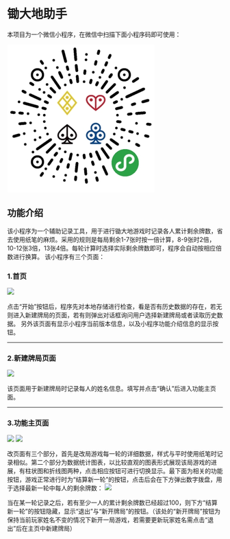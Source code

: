 # 锄大地助手

本项目为一个微信小程序，在微信中扫描下面小程序码即可使用：

![](./miniprogram_code.jpg)

## 功能介绍
该小程序为一个辅助记录工具，用于进行锄大地游戏时记录各人累计剩余牌数，省去使用纸笔的麻烦。采用的规则是每局剩余1-7张时按一倍计算，8-9张时2倍，10-12张3倍，13张4倍。每轮计算时选择实际剩余牌数即可，程序会自动按相应倍数进行换算。
该小程序有三个页面：

### 1.首页

![](http://os738issp.bkt.clouddn.com/miniprogram/bigTwo_exp1.jpg)

点击“开始”按钮后，程序先对本地存储进行检查，看是否有历史数据的存在，若无则进入新建牌局的页面，若有则弹出对话框询问用户选择新建牌局或者读取历史数据。
另外该页面有显示小程序当前版本信息，以及小程序功能介绍信息的显示按钮。

---

### 2.新建牌局页面

![](http://os738issp.bkt.clouddn.com/miniprogram/bigTwo_exp2.jpg)

该页面用于新建牌局时记录每人的姓名信息。填写并点击“确认”后进入功能主页面。

---

### 3.功能主页面

![](http://os738issp.bkt.clouddn.com/miniprogram/bigTwo_exp3.jpg)
![](http://os738issp.bkt.clouddn.com/miniprogram/bigTwo_exp4.jpg)

改页面有三个部分，首先是改局游戏每一轮的详细数据，样式与平时使用纸笔时记录相似。第二个部分为数据统计图表，以比较直观的图表形式展现该局游戏的进展，有柱状图和折线图两种，点击相应按钮可进行切换显示。最下面为相关的功能按钮，游戏正常进行时为“结算新一轮”的按钮，点击后会在下方弹出数字拨盘，用于选择最新一轮中每人的剩余牌数：
![](http://os738issp.bkt.clouddn.com/miniprogram/bigTwo_exp5.jpg)

当在某一轮记录之后，若有至少一人的累计剩余牌数已经超过100，则下方“结算新一轮”的按钮隐藏，显示“退出”与“新开牌局”的按钮。（该处的“新开牌局”按钮为保持当前玩家姓名不变的情况下新开一局游戏，若需要更新玩家姓名需点击“退出”后在主页中新建牌局）


